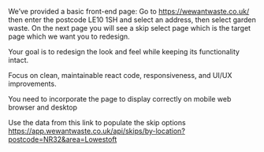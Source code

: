 We’ve provided a basic front-end page: Go to https://wewantwaste.co.uk/ then enter the postcode LE10 1SH and select an address, then select garden waste. On the next page you will see a skip select page which is the target page which we want you to redesign.

Your goal is to redesign the look and feel while keeping its functionality intact.

Focus on clean, maintainable react code, responsiveness, and UI/UX improvements.

You need to incorporate the page to display correctly on mobile web browser and desktop

Use the data from this link to populate the skip options https://app.wewantwaste.co.uk/api/skips/by-location?postcode=NR32&area=Lowestoft